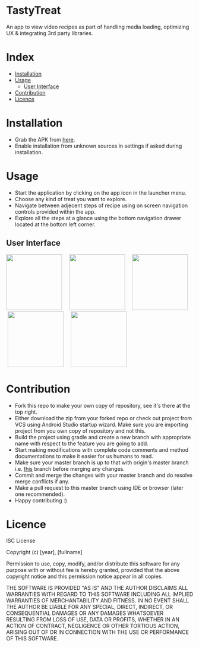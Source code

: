 # TastyTreat
An app to view video recipes as part of handling media loading, optimizing UX & integrating 3rd party libraries.

# Index

- [Installation](https://github.com/vishalrao8/TastyTreat#installation)
- [Usage](https://github.com/vishalrao8/TastyTreat#usage)
  - [User Interface](https://github.com/vishalrao8/TastyTreat#user-interface)
- [Contribution](https://github.com/vishalrao8/TastyTreat#contribution)
- [Licence](https://github.com/vishalrao8/TastyTreat#licence)

# Installation

- Grab the APK from [here](https://drive.google.com/open?id=13WV7efNDaYt1GztupGhWPnDjM-KfHiN3).
- Enable installation from unknown sources in settings if asked during installation.

# Usage

- Start the application by clicking on the app icon in the launcher menu.
- Choose any kind of treat you want to explore.
- Navigate between adjecent steps of recipe using on screen navigation controls provided within the app.
- Explore all the steps at a glance using the bottom navigation drawer located at the bottom left corner.

## User Interface

<img src="https://drive.google.com/uc?export=view&id=1aqL2MoyXQ1T6eUOIJZsTpgx32OaAngjb" width="150">&nbsp; &nbsp; &nbsp;<img src="https://drive.google.com/uc?export=view&id=1VRVB-XE9PVgJ7aDfjlZPN3vQc2pgS3PJ" width="150">&nbsp; &nbsp; &nbsp;<img src="https://drive.google.com/uc?export=view&id=1SYN-5kwsGreKF96oSE0t3RLT8yMtqYHD" width="150">&nbsp; &nbsp; &nbsp;<img src="https://drive.google.com/uc?export=view&id=1TTZS5feCx4KUk9kq3TReskbtYoWHnCCw" width="150">&nbsp; &nbsp; &nbsp;<img src="https://drive.google.com/uc?export=view&id=1DQXJ8otFYBxxBdC_v_bQ_Y-YsfWo9y5O" width="150">

# Contribution

- Fork this repo to make your own copy of repository, see it's there at the top right.
- Either download the zip from your forked repo or check out project from VCS using Android Studio startup wizard. Make sure you are importing project from you own copy of repository and not this.
- Build the project using gradle and create a new branch with appropriate name with respect to the feature you are going to add.
- Start making modifications with complete code comments and method documentations to make it easier for us humans to read.
- Make sure your master branch is up to that with origin's master branch i.e. [this](https://github.com/vishalrao8/TastyTreat) branch before merging any changes.
- Commit and merge the changes with your master branch and do resolve merge conflicts if any.
- Make a pull request to this master branch using IDE or browser (later one recommended).
- Happy contributing :)

# Licence

ISC License

Copyright (c) [year], [fullname]

Permission to use, copy, modify, and/or distribute this software for any
purpose with or without fee is hereby granted, provided that the above
copyright notice and this permission notice appear in all copies.

THE SOFTWARE IS PROVIDED "AS IS" AND THE AUTHOR DISCLAIMS ALL WARRANTIES
WITH REGARD TO THIS SOFTWARE INCLUDING ALL IMPLIED WARRANTIES OF
MERCHANTABILITY AND FITNESS. IN NO EVENT SHALL THE AUTHOR BE LIABLE FOR
ANY SPECIAL, DIRECT, INDIRECT, OR CONSEQUENTIAL DAMAGES OR ANY DAMAGES
WHATSOEVER RESULTING FROM LOSS OF USE, DATA OR PROFITS, WHETHER IN AN
ACTION OF CONTRACT, NEGLIGENCE OR OTHER TORTIOUS ACTION, ARISING OUT OF
OR IN CONNECTION WITH THE USE OR PERFORMANCE OF THIS SOFTWARE.
